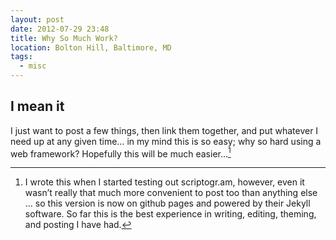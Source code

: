 ```yaml
---
layout: post
date: 2012-07-29 23:48
title: Why So Much Work?
location: Bolton Hill, Baltimore, MD
tags:
  - misc
---
```


## I mean it

I just want to post a few things, then link them together, and put whatever I need up at any given time… in my mind this is so easy; why so hard using a web framework? Hopefully this will be much easier…[^1]

[^1]: I wrote this when I started testing out scriptogr.am, however, even it wasn’t really that much more convenient to post too than anything else … so this version is now on github pages and powered by their Jekyll software. So far this is the best experience in writing, editing, theming, and posting I have had.